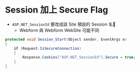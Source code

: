 # Session 加上 Secure Flag

- `ASP.NET_SessionId` 要改成該 Site 預設的 Session 名𢜻
  - Webform 與 Webform WebSite 可能不同

```csharp
protected void Session_Start(Object sender, EventArgs e)
{
    if (Request.IsSecureConnection)
    {
        Response.Cookies["ASP.NET_SessionId"].Secure = true;
    }
}
```